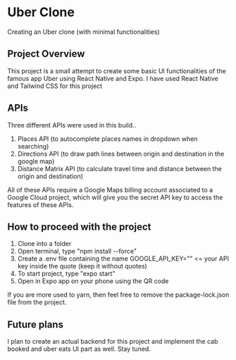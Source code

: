 # Uber Clone

Creating an Uber clone (with minimal functionalities)

## Project Overview

This project is a small attempt to create some basic UI functionalities of the famous app Uber using React Native and Expo. I have used React Native and Tailwind CSS for this project

## APIs

Three different APIs were used in this build..
1. Places API (to autocomplete places names in dropdown when searching)
2. Directions API (to draw path lines between origin and destination in the google map)
3. Distance Matrix API (to calculate travel time and distance between the origin and destination)

All of these APIs require a Google Maps billing account associated to a Google Cloud project, which will give you the secret API key to access the features of these APIs.

## How to proceed with the project

1. Clone into a folder
2. Open terminal, type "npm install --force"
3. Create a .env file containing the name GOOGLE_API_KEY="" <= your API key inside the quote (keep it without quotes)
4. To start project, type "expo start"
5. Open in Expo app on your phone using the QR code

If you are more used to yarn, then feel free to remove the package-lock.json file from the project.

## Future plans

I plan to create an actual backend for this project and implement the cab booked and uber eats UI part as well. Stay tuned.
